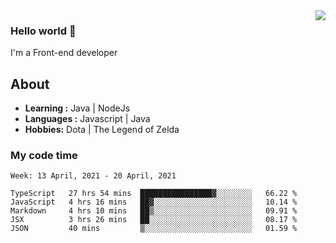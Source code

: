 <img align='right' src="https://github-readme-stats.vercel.app/api?username=jumodada&show_icons=true&theme=vue">

### Hello world 👋

I'm a Front-end developer 
    
## About
-  **Learning :** Java | NodeJs
-  **Languages :** Javascript | Java
-  **Hobbies:** Dota | The Legend of Zelda

### My code time

<!--START_SECTION:waka-->
```text
Week: 13 April, 2021 - 20 April, 2021

TypeScript   27 hrs 54 mins  ████████████████▓░░░░░░░░   66.22 % 
JavaScript   4 hrs 16 mins   ██▓░░░░░░░░░░░░░░░░░░░░░░   10.14 % 
Markdown     4 hrs 10 mins   ██▒░░░░░░░░░░░░░░░░░░░░░░   09.91 % 
JSX          3 hrs 26 mins   ██░░░░░░░░░░░░░░░░░░░░░░░   08.17 % 
JSON         40 mins         ▒░░░░░░░░░░░░░░░░░░░░░░░░   01.59 % 
```
<!--END_SECTION:waka-->
